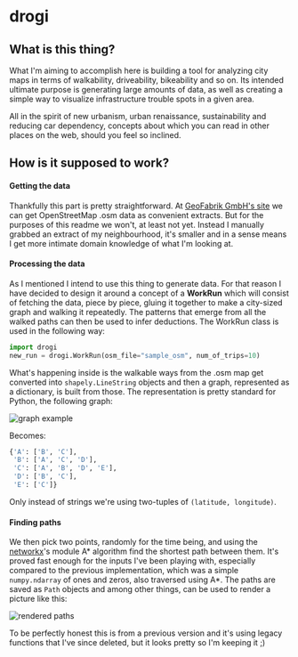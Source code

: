 # drogi

## What is this thing?

What I'm aiming to accomplish here is building a tool for analyzing city maps in terms of walkability, driveability, bikeability and so on. Its intended ultimate purpose is generating large amounts of data, as well as creating a simple way to visualize infrastructure trouble spots in a given area.

All in the spirit of new urbanism, urban renaissance, sustainability and reducing car dependency, concepts about which you can read in other places on the web, should you feel so inclined.

## How is it supposed to work?

#### Getting the data

Thankfully this part is pretty straightforward. At [GeoFabrik GmbH's site](https://download.geofabrik.de/) we can get OpenStreetMap .osm data as convenient extracts. But for the purposes of this readme we won't, at least not yet. Instead I manually grabbed an extract of my neighbourhood, it's smaller and in a sense means I get more intimate domain knowledge of what I'm looking at.

#### Processing the data

As I mentioned I intend to use this thing to generate data. For that reason I have decided to design it around a concept of a **WorkRun** which will consist of fetching the data, piece by piece, gluing it together to make a city-sized graph and walking it repeatedly. The patterns that emerge from all the walked paths can then be used to infer deductions.
The WorkRun class is used in the following way:
```python
import drogi
new_run = drogi.WorkRun(osm_file="sample_osm", num_of_trips=10)
```
What's happening inside is the walkable ways from the .osm map get converted into `shapely.LineString` objects and then a graph, represented as a dictionary, is built from those. The representation is pretty standard for Python, the following graph:

![graph example](img/graph.png)

Becomes:
```python
{'A': ['B', 'C'],
 'B': ['A', 'C', 'D'],
 'C': ['A', 'B', 'D', 'E'],
 'D': ['B', 'C'],
 'E': ['C']}
```
Only instead of strings we're using two-tuples of  `(latitude, longitude)`.

#### Finding paths

We then pick two points, randomly for the time being, and using the [networkx](https://github.com/networkx)'s module A\* algorithm find the shortest path between them. It's proved fast enough for the inputs I've been playing with, especially compared to the previous implementation, which was a simple `numpy.ndarray` of ones and zeros, also traversed using A\*.
The paths are saved as `Path` objects and among other things, can be used to render a picture like this:

![rendered paths](img/255_overlaid.png)

To be perfectly honest this is from a previous version and it's using legacy functions that I've since deleted, but it looks pretty so I'm keeping it ;)
